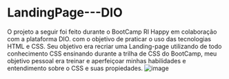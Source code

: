 # LandingPage---DIO
O projeto a seguir foi feito durante o BootCamp RI Happy em colaboração com a plataforma DIO. com o objetivo de praticar o uso das tecnologias HTML e CSS.
Seu objetivo era recriar uma Landing-page utilizando de todo conhecimento CSS ensinando durante a trilha de CSS do BootCamp, meu objetivo pessoal era treinar e aperfeiçoar
minhas habilidades e entendimento sobre o CSS e suas propiedades.
![image](https://github.com/user-attachments/assets/292b4dc7-343f-46b5-9b59-bf1ffd0bda39)
